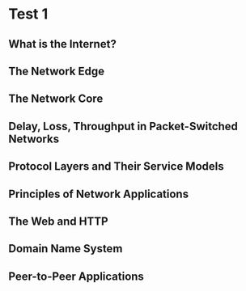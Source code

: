 # Test 1
## What is the Internet? 

## The Network Edge

## The Network Core

## Delay, Loss, Throughput in Packet-Switched Networks

## Protocol Layers and Their Service Models

## Principles of Network Applications

## The Web and HTTP 

## Domain Name System

## Peer-to-Peer Applications
